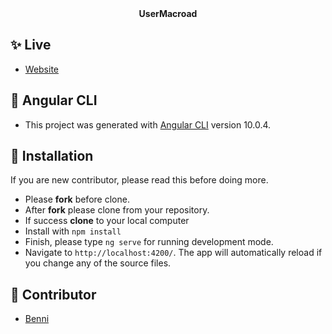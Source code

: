 <div align="center">
  <strong>UserMacroad</strong>
</div>

## ✨ Live

+ [Website](https://user-macroad.vercel.app)

## :bookmark: Angular CLI

+ This project was generated with [Angular CLI](https://github.com/angular/angular-cli) version 10.0.4.

## 🔧 Installation

If you are new contributor, please read this before doing more.

+ Please **fork** before clone.
+ After **fork** please clone from your repository.
+ If success **clone** to your local computer
+ Install with `npm install`
+ Finish, please type `ng serve` for running development mode.
+ Navigate to `http://localhost:4200/`. The app will automatically reload if you change any of the source files.

## 👷 Contributor

+ [Benni](https://github.com/bennibennibenni)


